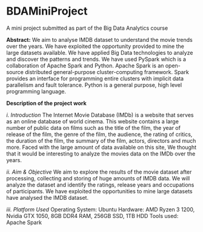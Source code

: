 # BDAMiniProject
A mini project submitted as part of the Big Data Analytics course

**Abstract:**
We aim to analyse IMDB dataset to understand the movie trends over the years.  We have exploited the opportunity provided to mine the large datasets available. We have applied Big Data technologies to analyze and discover the patterns and trends. We have used PySpark which is a collaboration of Apache Spark and Python. Apache Spark is an open-source distributed general-purpose cluster-computing framework. Spark provides an interface for programming entire clusters with implicit data parallelism and fault tolerance. Python is a general purpose, high level programming language.
 
**Description of the project work**

*i. Introduction*
The Internet Movie Database (IMDb) is a website that serves as an online database of world cinema. This website contains a large number of public data on films such as the title of the film, the year of release of the film, the genre of the film, the audience, the rating of critics, the duration of the film, the summary of the film, actors, directors and much more. Faced with the large amount of data available on this site, We thought that it would be interesting to analyze the movies data on the IMDb over the years.

*ii. Aim & Objective*
We aim to explore the results of the movie dataset after processing, collecting and storing of huge amounts of IMDB data. We will analyze the dataset and identify the ratings, release years and occupations of participants. We have exploited the opportunities to mine large datasets have analysed the IMDB dataset.

*iii. Platform Used*
Operating System: Ubuntu
Hardware: AMD Ryzen 3 1200, Nvidia GTX 1050, 8GB DDR4 RAM, 256GB SSD, 1TB HDD
Tools used: Apache Spark



